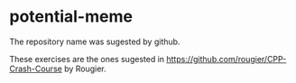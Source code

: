 # potential-meme
The repository name was sugested by github.

These exercises are the ones sugested in https://github.com/rougier/CPP-Crash-Course by Rougier.
